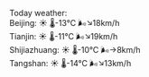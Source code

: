 Today weather:  
Beijing: ☀️   🌡️-13°C 🌬️↘18km/h  
Tianjin: ☀️   🌡️-11°C 🌬️↘19km/h  
Shijiazhuang: ☀️   🌡️-10°C 🌬️→8km/h  
Tangshan: ☀️   🌡️-14°C 🌬️↘13km/h  
